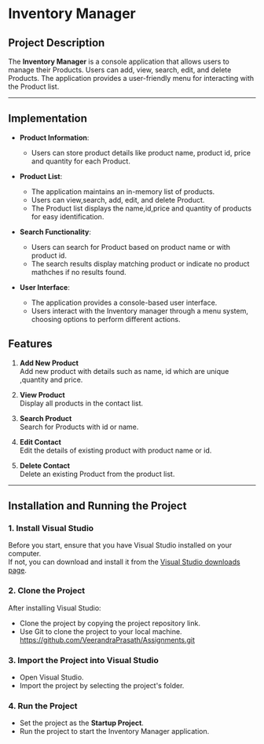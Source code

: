 # Inventory Manager
 
## Project Description
The **Inventory Manager** is a console application that allows users to manage their Products. Users can add, view, search, edit, and delete Products. The application provides a user-friendly menu for interacting with the Product list.
 
---
## Implementation
- **Product Information**:
  - Users can store product details like product name, product id, price and quantity for each Product.

- **Product List**:
  - The application maintains an in-memory list of products.
  - Users can view,search, add, edit, and delete Product.
  - The Product list displays the name,id,price and quantity of products for easy identification.

- **Search Functionality**:
  - Users can search for Product based on product name or with product id.
  - The search results display matching product or indicate no product mathches if no results found.

- **User Interface**:
  - The application provides a console-based user interface.
  - Users interact with the Inventory manager through a menu system, choosing options to perform different actions.
 
## Features
1. **Add New Product**  
   Add new product with details such as name, id which are unique ,quantity and price.
 
2. **View Product**  
   Display all products in the contact list.
 
3. **Search Product**  
   Search for Products with id or name.
 
4. **Edit Contact**  
   Edit the details of existing product with product name or id.
 
5. **Delete Contact**  
   Delete an existing Product from the product list.
 
---
 
## Installation and Running the Project
 
### 1. Install Visual Studio
Before you start, ensure that you have Visual Studio installed on your computer.  
If not, you can download and install it from the [Visual Studio downloads page](https://visualstudio.microsoft.com/).
 
### 2. Clone the Project
After installing Visual Studio:  
- Clone the project by copying the project repository link.  
- Use Git to clone the project to your local machine.  
  https://github.com/VeerandraPrasath/Assignments.git
### 3. Import the Project into Visual Studio
- Open Visual Studio.  
- Import the project by selecting the project's folder.  
 
### 4. Run the Project
- Set the project as the **Startup Project**.  
- Run the project to start the Inventory  Manager application.

